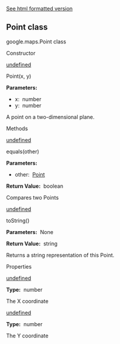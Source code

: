 [See html formatted version](https://huasofoundries.github.io/google-maps-documentation/Point.html)

Point class
-----------

google.maps.Point class

Constructor

[undefined](#Point.constructor)

Point(x, y)

**Parameters:** 

*   x:  number
*   y:  number

A point on a two-dimensional plane.

Methods

[undefined](#Point.equals)

equals(other)

**Parameters:** 

*   other:  [Point](/maps/documentation/javascript/reference/3.40/coordinates#Point)

**Return Value:**  boolean

Compares two Points

[undefined](#Point.toString)

toString()

**Parameters:**  None

**Return Value:**  string

Returns a string representation of this Point.

Properties

[undefined](#Point.x)

**Type:**  number

The X coordinate

[undefined](#Point.y)

**Type:**  number

The Y coordinate